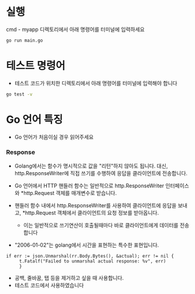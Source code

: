 
# 실행
cmd - myapp 디렉토리에서 아래 명령어를 터미널에 입력하세요 
```bash
go run main.go
```

# 테스트 명령어
- 테스트 코드가 위치한 디렉토리에서 아래 명령어를 터미널에 입력해야 합니다
```bash
go test -v
````

# Go 언어 특징
- Go 언어가 처음이실 경우 읽어주세요
### Response
- Golang에서는 함수가 명시적으로 값을 "리턴"하지 않아도 됩니다. 대신, http.ResponseWriter에 직접 쓰기를 수행하여 응답을 클라이언트에 전송합니다.
- Go 언어에서 HTTP 핸들러 함수는 일반적으로 http.ResponseWriter 인터페이스와 *http.Request 객체를 매개변수로 받습니다. 
- 핸들러 함수 내에서 http.ResponseWriter를 사용하여 클라이언트에 응답을 보내고, *http.Request 객체에서 클라이언트의 요청 정보를 받아옵니다.
  - 이는 일반적으로 쓰기연산이 호출될때마다 바로 클라이언트에게 데이터를 전송합니다

- "2006-01-02"는 golang에서 시간을 표현하는 특수한 표현입니다. 
```
if err := json.Unmarshal(rr.Body.Bytes(), &actual); err != nil {
     t.Fatalf("Failed to unmarshal actual response: %v", err)
     }
```
- 공백, 줄바꿈, 탭 등을 제거하고 싶을 때 사용합니다.
- 테스트 코드에서 사용하였습니다